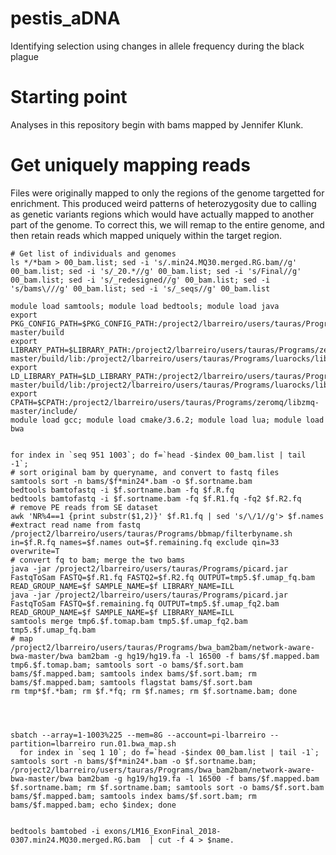 # pestis_aDNA
Identifying selection using changes in allele frequency during the black plague


# Starting point
Analyses in this repository begin with bams mapped by Jennifer Klunk. 


# Get uniquely mapping reads
Files were originally mapped to only the regions of the genome targetted for enrichment. This produced weird patterns of heterozygosity due to calling as genetic variants regions which would have actually mapped to another part of the genome. To correct this, we will remap to the entire genome, and then retain reads which mapped uniquely within the target region. 

```console
# Get list of individuals and genomes
ls */*bam > 00_bam.list; sed -i 's/.min24.MQ30.merged.RG.bam//g' 00_bam.list; sed -i 's/_20.*//g' 00_bam.list; sed -i 's/Final//g' 00_bam.list; sed -i 's/_redesigned//g' 00_bam.list; sed -i 's/bams\///g' 00_bam.list; sed -i 's/_seqs//g' 00_bam.list

module load samtools; module load bedtools; module load java
export PKG_CONFIG_PATH=$PKG_CONFIG_PATH:/project2/lbarreiro/users/tauras/Programs/zeromq/libzmq-master/build
export LIBRARY_PATH=$LIBRARY_PATH:/project2/lbarreiro/users/tauras/Programs/zeromq/libzmq-master/build/lib:/project2/lbarreiro/users/tauras/Programs/luarocks/lib/lua/5.3/
export LD_LIBRARY_PATH=$LD_LIBRARY_PATH:/project2/lbarreiro/users/tauras/Programs/zeromq/libzmq-master/build/lib:/project2/lbarreiro/users/tauras/Programs/luarocks/lib/lua/5.3/
export CPATH=$CPATH:/project2/lbarreiro/users/tauras/Programs/zeromq/libzmq-master/include/
module load gcc; module load cmake/3.6.2; module load lua; module load bwa


for index in `seq 951 1003`; do f=`head -$index 00_bam.list | tail -1`;
# sort original bam by queryname, and convert to fastq files
samtools sort -n bams/$f*min24*.bam -o $f.sortname.bam
bedtools bamtofastq -i $f.sortname.bam -fq $f.R.fq
bedtools bamtofastq -i $f.sortname.bam -fq $f.R1.fq -fq2 $f.R2.fq
# remove PE reads from SE dataset 
awk 'NR%4==1 {print substr($1,2)}' $f.R1.fq | sed 's/\/1//g'> $f.names #extract read name from fastq
/project2/lbarreiro/users/tauras/Programs/bbmap/filterbyname.sh in=$f.R.fq names=$f.names out=$f.remaining.fq exclude qin=33 overwrite=T
# convert fq to bam; merge the two bams
java -jar /project2/lbarreiro/users/tauras/Programs/picard.jar FastqToSam FASTQ=$f.R1.fq FASTQ2=$f.R2.fq OUTPUT=tmp5.$f.umap_fq.bam READ_GROUP_NAME=$f SAMPLE_NAME=$f LIBRARY_NAME=ILL
java -jar /project2/lbarreiro/users/tauras/Programs/picard.jar FastqToSam FASTQ=$f.remaining.fq OUTPUT=tmp5.$f.umap_fq2.bam READ_GROUP_NAME=$f SAMPLE_NAME=$f LIBRARY_NAME=ILL
samtools merge tmp6.$f.tomap.bam tmp5.$f.umap_fq2.bam tmp5.$f.umap_fq.bam
# map 
/project2/lbarreiro/users/tauras/Programs/bwa_bam2bam/network-aware-bwa-master/bwa bam2bam -g hg19/hg19.fa -l 16500 -f bams/$f.mapped.bam tmp6.$f.tomap.bam; samtools sort -o bams/$f.sort.bam bams/$f.mapped.bam; samtools index bams/$f.sort.bam; rm bams/$f.mapped.bam; samtools flagstat bams/$f.sort.bam
rm tmp*$f.*bam; rm $f.*fq; rm $f.names; rm $f.sortname.bam; done




sbatch --array=1-1003%225 --mem=8G --account=pi-lbarreiro --partition=lbarreiro run.01.bwa_map.sh
  for index in `seq 1 10`; do f=`head -$index 00_bam.list | tail -1`; samtools sort -n bams/$f*min24*.bam -o $f.sortname.bam; /project2/lbarreiro/users/tauras/Programs/bwa_bam2bam/network-aware-bwa-master/bwa bam2bam -g hg19/hg19.fa -l 16500 -f bams/$f.mapped.bam $f.sortname.bam; rm $f.sortname.bam; samtools sort -o bams/$f.sort.bam bams/$f.mapped.bam; samtools index bams/$f.sort.bam; rm bams/$f.mapped.bam; echo $index; done


bedtools bamtobed -i exons/LM16_ExonFinal_2018-0307.min24.MQ30.merged.RG.bam  | cut -f 4 > $name.
```


# 
